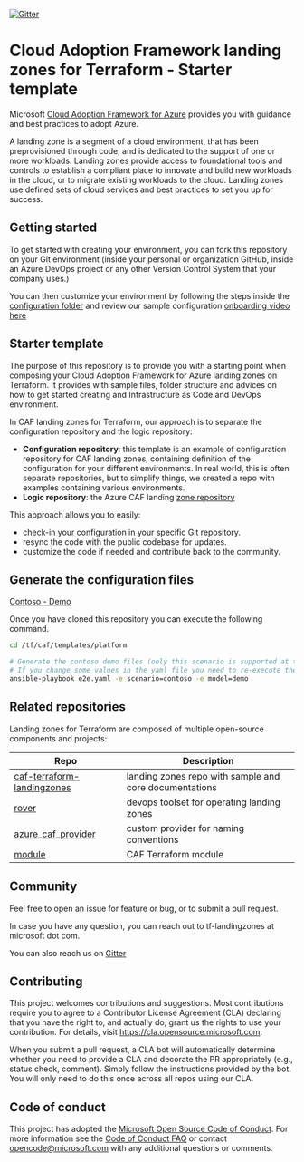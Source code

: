 [![Gitter](https://badges.gitter.im/aztfmod/community.svg)](https://gitter.im/aztfmod/community?utm_source=badge&utm_medium=badge&utm_campaign=pr-badge)

# Cloud Adoption Framework landing zones for Terraform - Starter template

Microsoft [Cloud Adoption Framework for Azure](https://aka.ms/caf) provides you with guidance and best practices to adopt Azure.

A landing zone is a segment of a cloud environment, that has been preprovisioned through code, and is dedicated to the support of one or more workloads. Landing zones provide access to foundational tools and controls to establish a compliant place to innovate and build new workloads in the cloud, or to migrate existing workloads to the cloud. Landing zones use defined sets of cloud services and best practices to set you up for success.

## Getting started

To get started with creating your environment, you can fork this repository on your Git environment (inside your personal or organization GitHub, inside an Azure DevOps project or any other Version Control System that your company uses.)

You can then customize your environment by following the steps inside the [configuration folder](./configuration) and review our sample configuration [onboarding video here](https://www.youtube.com/watch?v=M5BXm30IpdY)

## Starter template

The purpose of this repository is to provide you with a starting point when composing your Cloud Adoption Framework for Azure landing zones on Terraform. It provides with sample files, folder structure and advices on how to get started creating and Infrastructure as Code and DevOps environment.

In CAF landing zones for Terraform, our approach is to separate the configuration repository and the logic repository:

* **Configuration repository**: this template is an example of configuration repository for CAF landing zones, containing definition of the configuration for your different environments. In real world, this is often separate repositories, but to simplify things, we created a repo with examples containing various environments.
* **Logic repository**: the Azure CAF landing [zone repository](https://github.com/azure/caf-terraform-landingzones)

This approach allows you to easily:

* check-in your configuration in your specific Git repository.
* resync the code with the public codebase for updates.
* customize the code if needed and contribute back to the community.

## Generate the configuration files

[Contoso - Demo](./configuration/contoso/platform/demo/platform_contoso_demo.yaml)

Once you have cloned this repository you can execute the following command.

```bash
cd /tf/caf/templates/platform

# Generate the contoso demo files (only this scenario is supported at the moment. More to come)
# If you change some values in the yaml file you need to re-execute the command to update the tfvars files.
ansible-playbook e2e.yaml -e scenario=contoso -e model=demo

```


## Related repositories

Landing zones for Terraform are composed of multiple open-source components and projects:

| Repo                                                                                              | Description                                                |
|---------------------------------------------------------------------------------------------------|------------------------------------------------------------|
| [caf-terraform-landingzones](https://github.com/azure/caf-terraform-landingzones) | landing zones repo with sample and core documentations     |
| [rover](https://github.com/aztfmod/rover)                                                         | devops toolset for operating landing zones                 |
| [azure_caf_provider](https://github.com/aztfmod/terraform-provider-azurecaf)                      | custom provider for naming conventions                     |
| [module](https://registry.terraform.io/modules/aztfmod)                                          | CAF Terraform module |

## Community

Feel free to open an issue for feature or bug, or to submit a pull request.

In case you have any question, you can reach out to tf-landingzones at microsoft dot com.

You can also reach us on [Gitter](https://gitter.im/aztfmod/community?utm_source=badge&utm_medium=badge&utm_campaign=pr-badge)

## Contributing

This project welcomes contributions and suggestions.  Most contributions require you to agree to a
Contributor License Agreement (CLA) declaring that you have the right to, and actually do, grant us
the rights to use your contribution. For details, visit https://cla.opensource.microsoft.com.

When you submit a pull request, a CLA bot will automatically determine whether you need to provide
a CLA and decorate the PR appropriately (e.g., status check, comment). Simply follow the instructions
provided by the bot. You will only need to do this once across all repos using our CLA.

## Code of conduct

This project has adopted the [Microsoft Open Source Code of Conduct](https://opensource.microsoft.com/codeofconduct/).
For more information see the [Code of Conduct FAQ](https://opensource.microsoft.com/codeofconduct/faq/) or
contact [opencode@microsoft.com](mailto:opencode@microsoft.com) with any additional questions or comments.
